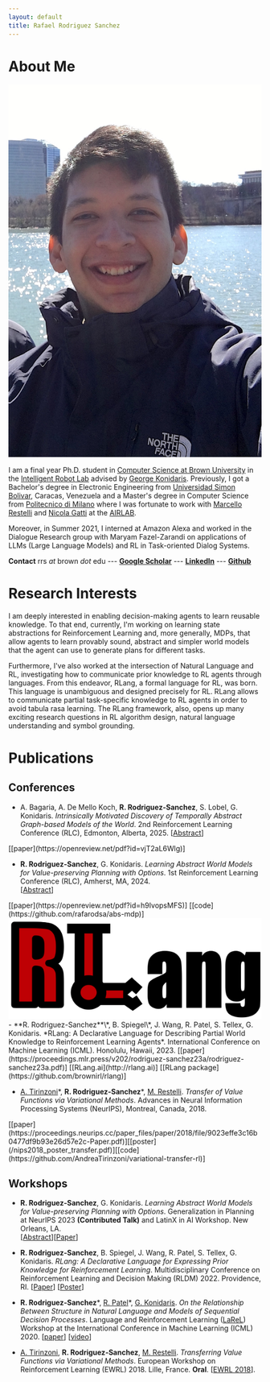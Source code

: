```yaml
---
layout: default
title: Rafael Rodriguez Sanchez
---
```


# About Me

<img class="profile-picture" src="profile.jpg">

I am a final year Ph.D. student in [Computer Science at Brown University](https://cs.brown.edu) in the [Intelligent Robot Lab](http://irl.cs.brown.edu) advised by [George Konidaris](http://cs.brown.edu/people/gdk/). Previously, I got a Bachelor's degree in Electronic Engineering from [Universidad Simon Bolivar](http://www.usb.ve), Caracas, Venezuela and a Master's degree in Computer Science from [Politecnico di Milano](https://polimi.it) where I was fortunate to work with [Marcello Restelli](https://restelli.faculty.polimi.it/MyWebSite/index.shtml) and [Nicola Gatti](https://gatti.faculty.polimi.it) at the [AIRLAB](http://airlab.deib.polimi.it). 

Moreover, in Summer 2021, I interned at Amazon Alexa and worked in the Dialogue Research group with Maryam Fazel-Zarandi on applications of LLMs (Large Language Models) and RL in Task-oriented Dialog Systems.


**Contact** rrs *at* brown *dot* edu --- **[Google Scholar](https://scholar.google.com/citations?user=ONxoqRUAAAAJ&hl=es)** --- **[LinkedIn](https://linkedin.com/in/rafarodsa)**
--- **[Github](https://github.com/rafarodsa)**

# Research Interests

I am deeply interested in enabling decision-making agents to learn reusable knowledge. To that end, currently, I'm working on learning state abstractions for Reinforcement Learning and, more generally, MDPs, that allow agents to learn provably sound, abstract and simpler world models that the agent can use to generate plans for different tasks.

Furthermore, I've also worked at the intersection of Natural Language and RL, investigating how to communicate prior knowledge to RL agents through languages. From this endeavor, RLang, a formal language for RL, was born. This language is unambiguous and designed precisely for RL. RLang allows to communicate partial task-specific knowledge to RL agents in order to avoid tabula rasa learning. The RLang framework, also, opens up many exciting research questions in RL algorithm design, natural language understanding and symbol grounding. 

# Publications

## **Conferences**

- A. Bagaria, A. De Mello Koch, **R. Rodriguez-Sanchez**, S. Lobel, G. Konidaris. *Intrinsically Motivated Discovery of Temporally
Abstract Graph-based Models of the World*. 2nd Reinforcement Learning Conference (RLC), Edmonton, Alberta, 2025.
[<a href="#" onclick="toggleExpand()">Abstract</a>]
<div class="expandable-content" id="expandable-content" style="display: none;">
    We seek to design reinforcement learning agents that build plannable models of the world
    that are abstract in both state and time. We propose a new algorithm to construct a skill graph;
    nodes in the skill graph represent abstract states and edges represent skill policies. Previous
    works that learn a skill graph use random sampling from the state-space and nearest-neighbor
    search—operations that are infeasible in environments with high-dimensional observations (for
    example, images). Furthermore, previous algorithms attempt to increase the probability of all
    edges (by repeatedly executing the corresponding skills) so that the resulting graph is robust
    and reliable everywhere. However, exhaustive coverage is infeasible in large environments,
    and agents should prioritize practicing skills that are more likely to result in higher reward. We
    propose a method to build skill graphs that aids exploration, without assuming state-sampling,
    distance metrics, or demanding exhaustive coverage.
</div>
[[paper](https://openreview.net/pdf?id=vjT2aL6Wlg)]

- **R. Rodriguez-Sanchez**, G. Konidaris. *Learning Abstract World Models for Value-preserving Planning with Options*. 1st Reinforcement Learning Conference (RLC), Amherst, MA, 2024.  
[<a href="#" onclick="toggleExpand()">Abstract</a>]
<div class="expandable-content" id="expandable-content" style="display: none;">
    General-purpose agents require fine-grained controls and rich sensory inputs to perform a wide range of tasks. However, this complexity often leads to intractable decision-making. Traditionally, agents are provided with task-specific action  and observation spaces to mitigate this challenge, but this reduces autonomy. 
    Instead, agents must be capable of building state-action spaces at the correct abstraction level from their sensorimotor experiences. We leverage the structure of a given set of temporally-extended actions to learn abstract Markov decision processes (MDPs) that operate at a higher level of temporal and state granularity. We characterize state abstractions necessary to ensure that planning with these skills, by simulating trajectories in the abstract MDP, results in policies with bounded value loss in the original MDP.
    We evaluate our approach in goal-based navigation environments that require continuous abstract states to plan successfully and show that abstract model learning improves the sample efficiency of planning and learning.
</div>
[[paper](https://openreview.net/pdf?id=h9IvopsMFS)] [[code] (https://github.com/rafarodsa/abs-mdp)]

<img class="paper-picture" src="/rlang_logo.png">
- **R. Rodriguez-Sanchez**\*, B. Spiegel\*, J. Wang, R. Patel, S. Tellex, G. Konidaris. *RLang: A Declarative Language for Describing Partial World Knowledge to Reinforcement Learning Agents*. International Conference on Machine Learning (ICML). Honolulu, Hawaii, 2023. 
<div class="expandable-content" id="expandable-content" style="display: none;">
    We introduce RLang, a domain-specific language (DSL) for communicating domain knowledge to an RL agent. Unlike existing RL DSLs that ground to single elements of a decision-making formalism (e.g., the reward function or policy), RLang can specify information about every element of a Markov decision process. We define precise syntax and grounding semantics for RLang, and provide a parser that grounds RLang programs to an algorithm-agnostic partial world model and policy that can be exploited by an RL agent. We provide a series of example RLang programs demonstrating how different RL methods can exploit the resulting knowledge, encompassing model-free and model-based tabular algorithms, policy gradient and value-based methods, hierarchical approaches, and deep methods.
</div>
[[paper](https://proceedings.mlr.press/v202/rodriguez-sanchez23a/rodriguez-sanchez23a.pdf)] [[RLang.ai](http://rlang.ai)] [[RLang package](https://github.com/brownirl/rlang)] 


- [A. Tirinzoni](https://andreatirinzoni.github.io)\*, **R. Rodriguez-Sanchez**\*, [M. Restelli](https://restelli.faculty.polimi.it/MyWebSite/index.shtml). *Transfer of Value Functions via Variational Methods*. Advances in Neural Information Processing Systems (NeurIPS), Montreal, Canada, 2018. 
<div class="expandable-content" id="expandable-content" style="display: none;">
    We consider the problem of transferring value functions in reinforcement learning. We propose an approach that uses the given source tasks to learn a prior distribution over optimal value functions and provide an efficient variational approximation of the corresponding posterior in a new target task. We show our approach to be general, in the sense that it can be combined with complex parametric function approximators and distribution models, while providing two practical algorithms based on Gaussians and Gaussian mixtures. We theoretically analyze them by deriving a finite-sample analysis and provide a comprehensive empirical evaluation in four different domains.
</div>
[[paper](https://proceedings.neurips.cc/paper_files/paper/2018/file/9023effe3c16b0477df9b93e26d57e2c-Paper.pdf)][[poster](/nips2018_poster_transfer.pdf)][[code](https://github.com/AndreaTirinzoni/variational-transfer-rl)]



## **Workshops**

- **R. Rodriguez-Sanchez**, G. Konidaris. *Learning Abstract World Models for Value-preserving Planning with Options*. Generalization in Planning at NeurIPS 2023 **(Contributed Talk)** and LatinX in AI Workshop. New Orleans, LA.  
[<a href="#" onclick="toggleExpand()">Abstract</a>][[Paper](/genplan2023.pdf)]

<div class="expandable-content" id="expandable-content" style="display: none;">
    General-purpose agents require fine-grained controls and rich sensory inputs to perform a wide range of tasks. However, this complexity often leads to intractable decision-making. Traditionally, agents are provided with task-specific action  and observation spaces to mitigate this challenge, but this reduces autonomy. 
    Instead, agents must be capable of building state-action spaces at the correct abstraction level from their sensorimotor experiences. We leverage the structure of a given set of temporally-extended actions to learn abstract Markov decision processes (MDPs) that operate at a higher level of temporal and state granularity. We characterize state abstractions necessary to ensure that planning with these skills, by simulating trajectories in the abstract MDP, results in policies with bounded value loss in the original MDP.
    We evaluate our approach in goal-based navigation environments that require continuous abstract states to plan successfully and show that abstract model learning improves the sample efficiency of planning and learning.
</div>

<script>
function toggleExpand() {
    event.preventDefault();
    var content = document.getElementById("expandable-content");
    content.style.display = (content.style.display === "none") ? "block" : "none";
}
</script>

- **R. Rodriguez-Sanchez**, B. Spiegel, J. Wang, R. Patel, S. Tellex, G. Konidaris. *RLang: A Declarative Language for Expressing Prior Knowledge for Reinforcement Learning*. Multidisciplinary Conference on Reinforcement Learning and Decision Making (RLDM) 2022. Providence, RI.
[[Paper](/rlang_rldm2022.pdf)] [[Poster](/rlang_rldm_poster.pdf)]

- **R. Rodriguez-Sanchez**\*, [R. Patel](http://cs.brown.edu/people/rpatel59/)\*, [G. Konidaris](http://cs.brown.edu/people/gdk/). *On the Relationship Between Structure in Natural Language and Models of Sequential Decision Processes*. Language and Reinforcement Learning ([LaReL](https://larel-ws.github.io/accepted-papers/)) Workshop at the International Conference in Machine Learning (ICML) 2020. 
[[paper](/on_the_relationship_between_structure_in_natural_language_and_models_of_sequential_decision_processes.pdf)] [[video](https://www.youtube.com/watch?v=a3JJo_cvzpE&feature=emb_logo)]

- [A. Tirinzoni](https://andreatirinzoni.github.io), **R. Rodriguez-Sanchez**, [M. Restelli](https://restelli.faculty.polimi.it/MyWebSite/index.shtml). *Transferring Value Functions via Variational Methods*. European Workshop on Reinforcement Learning (EWRL) 2018. Lille, France. **Oral**. [[EWRL 2018](https://ewrl.wordpress.com/past-ewrl/ewrl14-2018/)].
